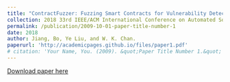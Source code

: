 ```yaml
---
title: "ContractFuzzer: Fuzzing Smart Contracts for Vulnerability Detection"
collection: 2018 33rd IEEE/ACM International Conference on Automated Software Engineering (ASE).
permalink: /publication/2009-10-01-paper-title-number-1
date: 2018
author: Jiang, Bo, Ye Liu, and W. K. Chan.
paperurl: 'http://academicpages.github.io/files/paper1.pdf'
# citation: 'Your Name, You. (2009). &quot;Paper Title Number 1.&quot; <i>Journal 1</i>. 1(1).'
---
```

<!-- This paper is about the number 1. The number 2 is left for future work. -->

[Download paper here](http://academicpages.github.io/files/paper1.pdf)

<!-- Recommended citation: Your Name, You. (2009). "Paper Title Number 1." <i>Journal 1</i>. 1(1).


Jiang, Bo, Ye Liu, and W. K. Chan. "Contractfuzzer: Fuzzing smart contracts for vulnerability detection." 2018 33rd IEEE/ACM International Conference on Automated Software Engineering (ASE). IEEE, 2018. -->
